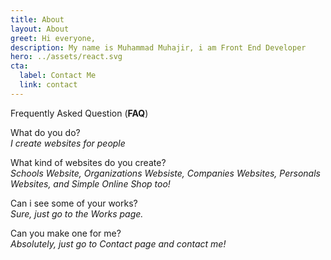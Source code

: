 ```yaml
---
title: About
layout: About
greet: Hi everyone,
description: My name is Muhammad Muhajir, i am Front End Developer
hero: ../assets/react.svg
cta:
  label: Contact Me
  link: contact
---
```


Frequently Asked Question (**FAQ**)

What do you do?  
*I create websites for people*

What kind of websites do you create?  
*Schools Website, Organizations Websiste, Companies Websites, Personals Websites,
and Simple Online Shop too!*  

Can i see some of your works?  
*Sure, just go to the Works page.*

Can you make one for me?  
*Absolutely, just go to Contact page and contact me!*
